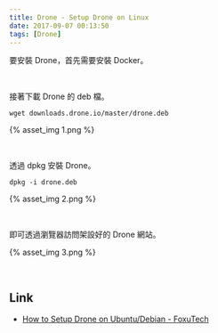 ```yaml
---
title: Drone - Setup Drone on Linux
date: 2017-09-07 00:13:50
tags: [Drone]
---
```


要安裝 Drone，首先需要安裝 Docker。  

<!-- More -->

<br/>


接著下載 Drone 的 deb 檔。  

    wget downloads.drone.io/master/drone.deb

{% asset_img 1.png %}

<br/>


透過 dpkg 安裝 Drone。  

    dpkg -i drone.deb

{% asset_img 2.png %}

<br/>


即可透過瀏覽器訪問架設好的 Drone 網站。  

{% asset_img 3.png %}

<br/>


Link
----
* [How to Setup Drone on Ubuntu/Debian - FoxuTech](https://foxutech.com/how-to-setup-drone/)
